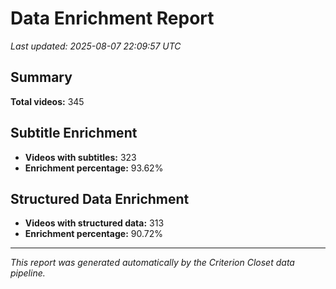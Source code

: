 # Data Enrichment Report

*Last updated: 2025-08-07 22:09:57 UTC*

## Summary

**Total videos:** 345

## Subtitle Enrichment

- **Videos with subtitles:** 323
- **Enrichment percentage:** 93.62%

## Structured Data Enrichment

- **Videos with structured data:** 313
- **Enrichment percentage:** 90.72%

---

*This report was generated automatically by the Criterion Closet data pipeline.*
